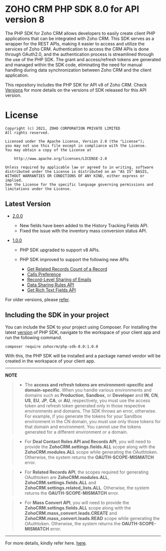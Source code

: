 # ZOHO CRM PHP SDK 8.0 for API version 8

The PHP SDK for Zoho CRM allows developers to easily create client PHP applications that can be integrated with Zoho CRM. This SDK serves as a wrapper for the REST APIs, making it easier to access and utilize the services of Zoho CRM. 
Authentication to access the CRM APIs is done through OAuth2.0, and the authentication process is streamlined through the use of the PHP SDK. The grant and access/refresh tokens are generated and managed within the SDK code, eliminating the need for manual handling during data synchronization between Zoho CRM and the client application.

This repository includes the PHP SDK for API v8 of Zoho CRM. Check [Versions](https://github.com/zoho/zohocrm-php-sdk-8.0/releases) for more details on the versions of SDK released for this API version.

License
=======

    Copyright (c) 2021, ZOHO CORPORATION PRIVATE LIMITED 
    All rights reserved. 

    Licensed under the Apache License, Version 2.0 (the "License"); 
    you may not use this file except in compliance with the License. 
    You may obtain a copy of the License at 
    
        http://www.apache.org/licenses/LICENSE-2.0 
    
    Unless required by applicable law or agreed to in writing, software 
    distributed under the License is distributed on an "AS IS" BASIS, 
    WITHOUT WARRANTIES OR CONDITIONS OF ANY KIND, either express or implied. 
    See the License for the specific language governing permissions and 
    limitations under the License.


## Latest Version
- [2.0.0](/versions/2.0.0/README.md)
    - New fields have been added to the History Tracking Fields API. 
    - Fixed the issue with the inventory mass conversion status API.

- [1.0.0](/versions/1.0.0/README.md)

    - PHP SDK upgraded to support v8 APIs.

    - PHP SDK improved to support the following new APIs

      - [Get Related Records Count of a Record]()
      - [Calls Preference]()
      - [Record-Level Sharing of Emails]()
      - [Data Sharing Rules API]()
      - [Get Rich Text Fields API]()

For older versions, please [refer](https://github.com/zoho/zohocrm-php-sdk-8.0/releases).

## Including the SDK in your project
You can include the SDK to your project using Composer.
For installing the latest [version](https://github.com/zoho/zohocrm-php-sdk-8.0/releases/tag/1.0.0) of PHP SDK, navigate to the workspace of your client app and run the following command.

```sh
composer require zohocrm/php-sdk-8.0:1.0.0
```
With this, the PHP SDK will be installed and a package named vendor will be created in the workspace of your client app.

---

**NOTE** 

> - The **access and refresh tokens are environment-specific and domain-specific**. When you handle various environments and domains such as **Production**, **Sandbox**, or **Developer** and **IN**, **CN**, **US**, **EU**, **JP**, **CA**, or **AU**, respectively, you must use the access token and refresh token generated only in those respective environments and domains. The SDK throws an error, otherwise.
For example, if you generate the tokens for your Sandbox environment in the CN domain, you must use only those tokens for that domain and environment. You cannot use the tokens generated for a different environment or a domain.

> - For **Deal Contact Roles API and Records API**, you will need to provide the **ZohoCRM.settings.fields.ALL** scope along with the **ZohoCRM.modules.ALL** scope while generating the OAuthtoken. Otherwise, the system returns the **OAUTH-SCOPE-MISMATCH** error.

> - For **Related Records API**, the scopes required for generating OAuthtoken are **ZohoCRM.modules.ALL**, **ZohoCRM.settings.fields.ALL** and **ZohoCRM.settings.related_lists.ALL**. Otherwise, the system returns the **OAUTH-SCOPE-MISMATCH** error.

> - For **Mass Convert API**, you will need to provide the **ZohoCRM.settings.fields.ALL** scope along with the **ZohoCRM.mass_convert.leads.CREATE** and **ZohoCRM.mass_convert.leads.READ** scope while generating the OAuthtoken. Otherwise, the system returns the **OAUTH-SCOPE-MISMATCH** error.

---

For more details, kindly refer here. [here](/versions/1.0.0/README.md).
